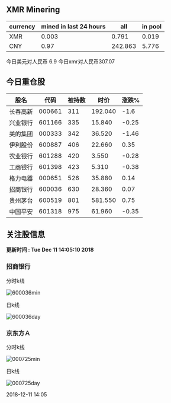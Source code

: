 ## XMR Minering

|currency|mined in last 24 hours|all|in pool|
|---|---|---|---|
|XMR|0.003|0.791|0.019|
|CNY|0.97|242.863|5.776|

今日美元对人民币 6.9	今日xmr对人民币307.07


## 今日重仓股 

|股名|代码|被持数|时价|涨跌%|
|---|---|---|---|---|
|长春高新|000661|311|192.040|-1.6|
|兴业银行|601166|335|15.840|-0.25|
|美的集团|000333|342|36.520|-1.46|
|伊利股份|600887|406|22.660|0.35|
|农业银行|601288|420|3.550|-0.28|
|工商银行|601398|423|5.310|-0.38|
|格力电器|000651|526|35.880|0.14|
|招商银行|600036|630|28.360|0.07|
|贵州茅台|600519|801|581.550|0.75|
|中国平安|601318|975|61.960|-0.35|

## 关注股信息
**更新时间 : Tue Dec 11 14:05:10 2018**
### 招商银行 
分时k线

![600036min](http://image.sinajs.cn/newchart/min/n/sh600036.gif)

日k线

![600036day](http://image.sinajs.cn/newchart/daily/n/sh600036.gif)

### 京东方Ａ 
分时k线

![000725min](http://image.sinajs.cn/newchart/min/n/sz000725.gif)

日k线

![000725day](http://image.sinajs.cn/newchart/daily/n/sz000725.gif)

2018-12-11 14:05